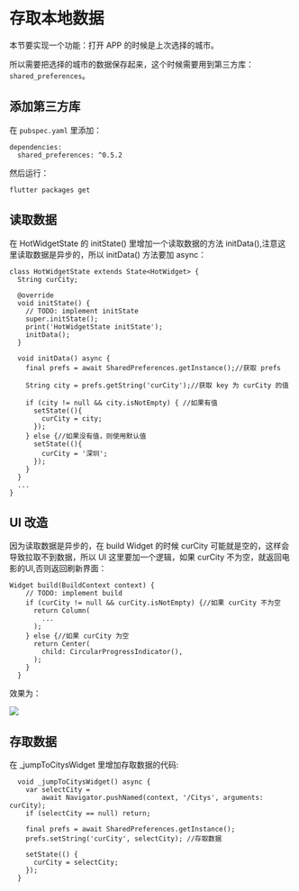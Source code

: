 # 存取本地数据

本节要实现一个功能：打开 APP 的时候是上次选择的城市。

所以需要把选择的城市的数据保存起来，这个时候需要用到第三方库：`shared_preferences`。

## 添加第三方库

在 `pubspec.yaml` 里添加：

```
dependencies:
  shared_preferences: ^0.5.2

```

然后运行：

```
flutter packages get

```

## 读取数据

在 HotWidgetState 的 initState() 里增加一个读取数据的方法 initData(),注意这里读取数据是异步的，所以 initData() 方法要加 async：

```
class HotWidgetState extends State<HotWidget> {
  String curCity;

  @override
  void initState() {
    // TODO: implement initState
    super.initState();
    print('HotWidgetState initState');
    initData();
  }

  void initData() async {
    final prefs = await SharedPreferences.getInstance();//获取 prefs

    String city = prefs.getString('curCity');//获取 key 为 curCity 的值

    if (city != null && city.isNotEmpty) { //如果有值
      setState((){
        curCity = city;
      });
    } else {//如果没有值，则使用默认值
      setState((){
        curCity = '深圳';
      });
    }
  }
  ...
}

```

## UI 改造

因为读取数据是异步的，在 build Widget 的时候 curCity 可能就是空的，这样会导致拉取不到数据，所以 UI 这里要加一个逻辑，如果 curCity 不为空，就返回电影的UI,否则返回刷新界面：

```
Widget build(BuildContext context) {
    // TODO: implement build
    if (curCity != null && curCity.isNotEmpty) {//如果 curCity 不为空
      return Column(
        ...
      );
    } else {//如果 curCity 为空
      return Center(
        child: CircularProgressIndicator(),
      );
    }
  }

```

效果为：

![](https://user-gold-cdn.xitu.io/2019/4/29/16a68264bd5fd0b2?w=480&h=960&f=gif&s=201709)

## 存取数据

在 \_jumpToCitysWidget 里增加存取数据的代码:

```
  void _jumpToCitysWidget() async {
    var selectCity =
        await Navigator.pushNamed(context, '/Citys', arguments: curCity);
    if (selectCity == null) return;

    final prefs = await SharedPreferences.getInstance(); 
    prefs.setString('curCity', selectCity); //存取数据

    setState(() {
      curCity = selectCity;
    });
  }

```